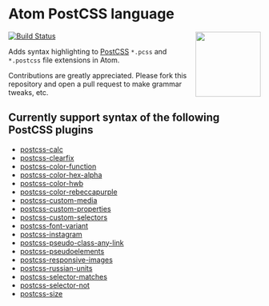 # Atom PostCSS language

[![Build Status](https://travis-ci.org/azat-io/atom-language-postcss.svg)](https://travis-ci.org/azat-io/atom-language-postcss)
<img align="right" width="130" height="130" src="http://postcss.github.io/postcss/logo.svg">

Adds syntax highlighting to [PostCSS](https://github.com/postcss/postcss) `*.pcss` and `*.postcss` file extensions in Atom.

Contributions are greatly appreciated. Please fork this repository and open a pull request to make grammar tweaks, etc.

## Currently support syntax of the following PostCSS plugins

* [postcss-calc](https://github.com/postcss/postcss-calc)
* [postcss-clearfix](https://github.com/seaneking/postcss-clearfix)
* [postcss-color-function](https://github.com/postcss/postcss-color-function)
* [postcss-color-hex-alpha](https://github.com/postcss/postcss-color-hex-alpha)
* [postcss-color-hwb](https://github.com/postcss/postcss-color-hwb)
* [postcss-color-rebeccapurple](https://github.com/postcss/postcss-color-rebeccapurple)
* [postcss-custom-media](https://github.com/postcss/postcss-custom-media)
* [postcss-custom-properties](https://github.com/postcss/postcss-custom-properties)
* [postcss-custom-selectors](https://github.com/postcss/postcss-custom-selectors)
* [postcss-font-variant](https://github.com/postcss/postcss-font-variant)
* [postcss-instagram](https://github.com/azat-io/postcss-instagram)
* [postcss-pseudo-class-any-link](https://github.com/jonathantneal/postcss-pseudo-class-any-link)
* [postcss-pseudoelements](https://github.com/axa-ch/postcss-pseudoelements)
* [postcss-responsive-images](https://github.com/azat-io/postcss-responsive-images)
* [postcss-russian-units](https://github.com/Semigradsky/postcss-russian-units)
* [postcss-selector-matches](https://github.com/postcss/postcss-selector-matches)
* [postcss-selector-not](https://github.com/postcss/postcss-selector-not)
* [postcss-size](https://github.com/postcss/postcss-size)
